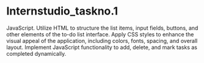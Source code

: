 # Internstudio_taskno.1
 JavaScript. Utilize HTML to structure the list items, input fields, buttons, and other elements of the to-do list interface. Apply CSS styles to enhance the visual appeal of the application, including colors, fonts, spacing, and overall layout. Implement JavaScript functionality to add, delete, and mark tasks as completed dynamically.
